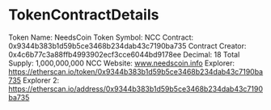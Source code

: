 # TokenContractDetails
Token Name: NeedsCoin
Token Symbol: NCC
Contract: 0x9344b383b1d59b5ce3468b234dab43c7190ba735
Contract Creator: 0x4c6b77c3a88ffb4993902ecf3cce6044bd9178ee
Decimal: 18
Total Supply: 1,000,000,000 NCC
Website: www.needscoin.info
Explorer: https://etherscan.io/token/0x9344b383b1d59b5ce3468b234dab43c7190ba735
Explorer 2: https://etherscan.io/address/0x9344b383b1d59b5ce3468b234dab43c7190ba735
